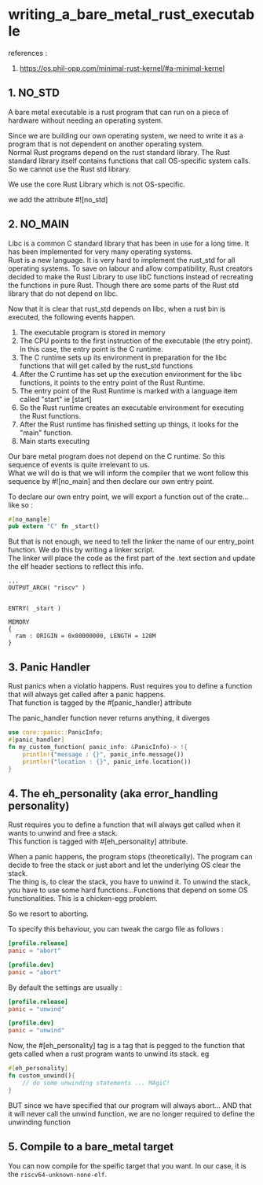 # writing_a_bare_metal_rust_executable

references :
1. https://os.phil-opp.com/minimal-rust-kernel/#a-minimal-kernel

## 1. NO_STD

A bare metal executable is a rust program that can run on a piece of hardware without needing an operating system.  

Since we are building our own operating system, we need to write it as a program that is not dependent on another operating system.  
Normal Rust programs depend on the rust standard library. The Rust standard library itself contains functions that call OS-specific system calls. So we cannot use the Rust std library.    

We use the core Rust Library which is not OS-specific.

we add the attribute #![no_std]

## 2. NO_MAIN

Libc is a common C standard library that has been in use for a long time. It has been implemented for very many operating systems.  
Rust is a new language. It is very hard to implement the rust_std for all operating systems. To save on labour and allow compatibility, Rust creators decided to make the Rust Library to use libC functions instead of recreating the functions in pure Rust. Though there are some parts of the Rust std library that do not depend on libc.  

Now that it is clear that rust_std depends on libc, when a rust bin is executed, the following events happen.   
1. The executable program is stored in memory
2. The CPU points to the first instruction of the executable (the etry point). In this case, the entry point is the C runtime.
3. The C runtime sets up its environment in preparation for the libc functions that will get called by the rust_std functions
4. After the C runtime has set up the execution environment for the libc functions, it points to the entry point of the Rust Runtime.
5. The entry point of the Rust Runtime is marked with a language item called "start" ie [start]
6. So the Rust runtime creates an executable environment for executing the Rust functions.  
7. After the Rust runtime has finished setting up things, it looks for the "main" function.
8. Main starts executing

Our bare metal program does not depend on the C runtime. So this sequence of events is quite irrelevant to us.  
What we will do is that we will inform the compiler that we wont follow this sequence by #![no_main] and then declare our own entry point.

To declare our own entry point, we will export a function out of the crate... like so :
```rust
#[no_mangle]
pub extern "C" fn _start()
```

But that is not enough, we need to tell the linker the name of our entry_point function. We do this by writing a linker script.  
The linker will place the code as the first part of the .text section and update the elf header sections to reflect this info.  

```lds
...
OUTPUT_ARCH( "riscv" )


ENTRY( _start )

MEMORY
{
  ram : ORIGIN = 0x80000000, LENGTH = 128M
}
```


## 3. Panic Handler
Rust panics when a violatio happens. Rust requires you to define a function that will always get called after a panic happens.  
That function is tagged by the #[panic_handler] attribute   

The panic_handler function never returns anything, it diverges

```rust
use core::panic::PanicInfo;
#[panic_handler]
fn my_custom_function( panic_info: &PanicInfo)-> !{
    println!("message : {}", panic_info.message())
    println!("location : {}", panic_info.location())
}
```

## 4. The eh_personality  (aka error_handling personality)

Rust requires you to define a function that will always get called when it wants to unwind and free a stack.    
This function is tagged with #[eh_personality] attribute.   

When a panic happens, the program stops (theoretically). The program can decide to free the stack or just abort and let the underlying OS clear the stack.      
The thing is, to clear the stack, you have to unwind it. To unwind the stack, you have to use some hard functions...Functions that depend on some OS functionalities. This is a chicken-egg problem.  

So we resort to aborting.   

To specify this behaviour, you can tweak the cargo file as follows : 
```toml
[profile.release]
panic = "abort"

[profile.dev]
panic = "abort"
```

By default the settings are usually :
```toml
[profile.release]
panic = "unwind"

[profile.dev]
panic = "unwind"
```

Now, the #[eh_personality] tag is a tag that is pegged to the function that gets called when a rust program wants to unwind its stack. eg
```rust
#[eh_personality]
fn custom_unwind(){
    // do some unwinding statements ... MAgiC!
}
```

BUT since we have specified that our program will always abort... AND that it will never call the unwind function, we are no longer required to define the unwinding function



## 5. Compile to a bare_metal target
You can now compile for the speific target that you want. In our case, it is the `riscv64-unknown-none-elf`.   